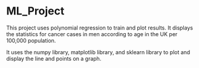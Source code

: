 # ML_Project

This project uses polynomial regression to train and plot results.
It displays the statistics for cancer cases in men according to age in the UK per 100,000 population.

It uses the numpy library, matplotlib library, and sklearn library to plot and display the line and points on a graph. 
